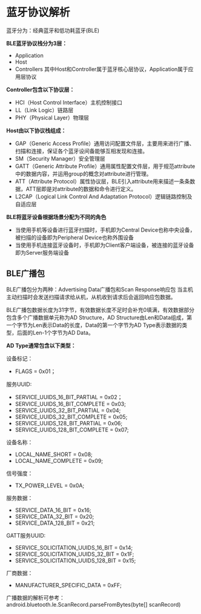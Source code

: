 # 蓝牙协议解析

蓝牙分为：经典蓝牙和低功耗蓝牙(BLE)

**BLE蓝牙协议栈分为3层：**
- Application
- Host
- Controllers
  其中Host和Controller属于蓝牙核心层协议，Application属于应用层协议

**Controller包含以下协议层：**
- HCI（Host Control Interface）主机控制接口
- LL（Link Logic）链路层
- PHY（Physical Layer）物理层

**Host由以下协议栈组成：**
- GAP（Generic Access Profile）通用访问配置文件层，主要用来进行广播、扫描和连接，保证各个蓝牙设间备能够互相发现和连接。
- SM（Security Manager）安全管理层
- GATT（Generic Attribute Profile）通用属性配置文件层，用于规范attribute中的数据内容，并运用group的概念对attribute进行管理。
- ATT（Attribute Protocol）属性协议层，BLE引入attribute用来描述一条条数据，ATT层即是对attribute的数据和命令进行定义。
- L2CAP（Logical Link Control And Adaptation Protocol）逻辑链路控制及自适应层


**BLE将蓝牙设备根据场景分配为不同的角色**
- 当使用手机等设备进行蓝牙扫描时，手机即为Central Device也称中央设备，被扫描的设备即为Peripheral Device也称外围设备
- 当使用手机连接蓝牙设备时，手机即为Client客户端设备，被连接的蓝牙设备即为Server服务端设备

## BLE广播包
BLE广播包分为两种：Advertising Data广播包和Scan Response响应包
当主机主动扫描时会发送扫描请求给从机，从机收到请求后会返回响应包数据。

BLE广播包数据长度为31字节，有效数据长度不足时会补充0填满，有效数据部分包含多个广播数据单元称为AD Structure，AD Structure由Len和Data组成，第一个字节为Len表示Data的长度，Data的第一个字节为AD Type表示数据的类型，后面的Len-1个字节为AD Data。

**AD Type通常包含以下类型：**

设备标记：
- FLAGS = 0x01；

服务UUID:
- SERVICE_UUIDS_16_BIT_PARTIAL = 0x02；
- SERVICE_UUIDS_16_BIT_COMPLETE = 0x03;
- SERVICE_UUIDS_32_BIT_PARTIAL = 0x04;
- SERVICE_UUIDS_32_BIT_COMPLETE = 0x05;
- SERVICE_UUIDS_128_BIT_PARTIAL = 0x06;
- SERVICE_UUIDS_128_BIT_COMPLETE = 0x07;

设备名称：
- LOCAL_NAME_SHORT = 0x08;
- LOCAL_NAME_COMPLETE = 0x09;

信号强度：
- TX_POWER_LEVEL = 0x0A;

服务数据：
- SERVICE_DATA_16_BIT = 0x16;
- SERVICE_DATA_32_BIT = 0x20;
- SERVICE_DATA_128_BIT = 0x21;

GATT服务UUID:
- SERVICE_SOLICITATION_UUIDS_16_BIT = 0x14;
- SERVICE_SOLICITATION_UUIDS_32_BIT = 0x1F;
- SERVICE_SOLICITATION_UUIDS_128_BIT = 0x15;

厂商数据：
- MANUFACTURER_SPECIFIC_DATA = 0xFF;

广播数据的解析可参考：android.bluetooth.le.ScanRecord.parseFromBytes(byte[] scanRecord)



